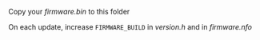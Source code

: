 Copy your *firmware.bin* to this folder

On each update, increase `FIRMWARE_BUILD` in *version.h* and in *firmware.nfo*
